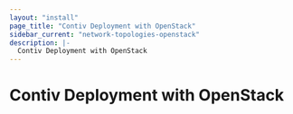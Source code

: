 ```yaml
---
layout: "install"
page_title: "Contiv Deployment with OpenStack"
sidebar_current: "network-topologies-openstack"
description: |-
  Contiv Deployment with OpenStack
---
```


# Contiv Deployment with OpenStack
